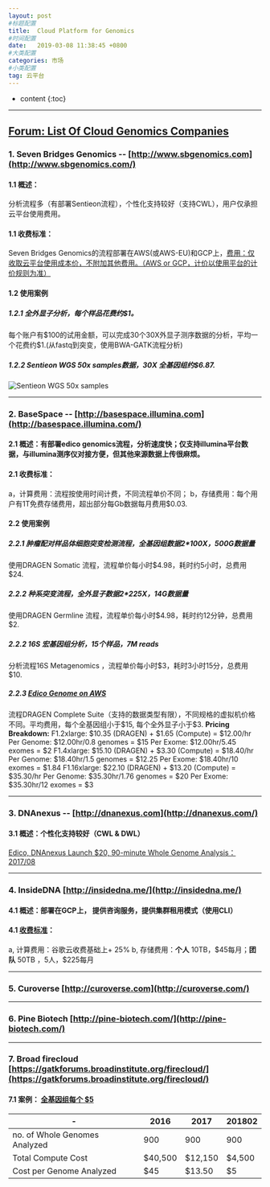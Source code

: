 ```yaml
---
layout: post
#标题配置
title:  Cloud Platform for Genomics 
#时间配置
date:   2019-03-08 11:38:45 +0800
#大类配置
categories: 市场
#小类配置
tag: 云平台
---
```

* content
  {:toc}

---

[**Forum: List Of Cloud Genomics Companies**](https://www.biostars.org/p/86463/)
---------------------------------------

### 1. Seven Bridges Genomics -- [http://www.sbgenomics.com](http://www.sbgenomics.com/)

#### 1.1 概述：

分析流程多（有部署Sentieon流程），个性化支持较好（支持CWL），用户仅承担云平台使用费用。

#### 1.1 收费标准：

Seven Bridges Genomics的流程部署在AWS(或AWS-EU)和GCP上，[费用：仅收取云平台使用成本价，不附加其他费用。（AWS or GCP，计价以使用平台的计价规则为准）](https://docs.sevenbridges.com/page/faqs)

#### 1.2 使用案例

##### 1.2.1  全外显子分析，每个样品花费约$1。

每个账户有\$100的试用金额，可以完成30个30X外显子测序数据的分析，平均一个花费约$1.(从fastq到突变，使用BWA-GATK流程分析)

##### 1.2.2 Sentieon WGS 50x samples数据，30X 全基因组约$6.87.

![Sentieon WGS 50x samples](https://upload-images.jianshu.io/upload_images/8533342-158a0d7328b706ea.png?imageMogr2/auto-orient/strip%7CimageView2/2/w/1240)

---

### 2. BaseSpace -- [http://basespace.illumina.com](http://basespace.illumina.com/)

#### 2.1 概述：有部署edico genomics流程，分析速度快；仅支持illumina平台数据，与illumina测序仪对接方便，但其他来源数据上传很麻烦。

#### 2.1 收费标准：

a，计算费用：流程按使用时间计费，不同流程单价不同；
b，存储费用：每个用户有1T免费存储费用，超出部分每Gb数据每月费用$0.03.

#### 2.2 使用案例

##### 2.2.1 肿瘤配对样品体细胞突变检测流程，全基因组数据2*100X，500G数据量

使用DRAGEN Somatic 流程，流程单价每小时\$4.98，耗时约5小时，总费用$24.

##### 2.2.2 种系突变流程，全外显子数据2*225X，14G数据量

使用DRAGEN Germline 流程，流程单价每小时\$4.98，耗时约12分钟，总费用$2.

##### 2.2.2 16S 宏基因组分析，15个样品，7M reads

分析流程16S Metagenomics ，流程单价每小时\$3，耗时3小时15分，总费用$10.

##### 2.2.3 [Edico Genome on AWS](https://aws.amazon.com/marketplace/pp/B07CZ3F5HY)

流程DRAGEN Complete Suite（支持的数据类型有限），不同规格的虚拟机价格不同。平均费用，每个全基因组小于\$15, 每个全外显子小于\$3.
**Pricing Breakdown:**
F1.2xlarge: \$10.35 (DRAGEN) + \$1.65 (Compute) = \$12.00/hr
Per Genome: \$12.00hr/0.8 genomes = \$15
Per Exome: \$12.00hr/5.45 exomes = \$2
F1.4xlarge: \$15.10 (DRAGEN) + \$3.30 (Compute) = \$18.40/hr
Per Genome: \$18.40hr/1.5 genomes = \$12.25
Per Exome: \$18.40hr/10 exomes = \$1.84
F1.16xlarge: \$22.10 (DRAGEN) + \$13.20 (Compute) = \$35.30/hr
Per Genome: \$35.30hr/1.76 genomes = \$20
Per Exome: \$35.30hr/12 exomes = \$3

---

### 3. DNAnexus -- [http://dnanexus.com](http://dnanexus.com/)

#### 3.1 概述：个性化支持较好（CWL & DWL）

[Edico, DNAnexus Launch \$20, 90-minute Whole Genome Analysis：2017/08](http://www.bio-itworld.com/2017/08/30/edico-dnanexus-launch-20-90-minute-whole-genome-analysis.asp)

---

### 4. InsideDNA [http://insidedna.me/](http://insidedna.me/)

#### 4.1 概述：部署在GCP上， 提供咨询服务，提供集群租用模式（使用CLI）

#### 4.1 [收费标准](https://insidedna.io/pricing)：

a, 计算费用：谷歌云收费基础上+ 25%
b, 存储费用：**个人** 10TB，\$45每月；**团队** 50TB ，5人，$225每月

---

### 5. Curoverse [http://curoverse.com](http://curoverse.com/)

---

### 6. Pine Biotech [http://pine-biotech.com/](http://pine-biotech.com/)

---

### 7. Broad firecloud [https://gatkforums.broadinstitute.org/firecloud/](https://gatkforums.broadinstitute.org/firecloud/)

#### 7.1 案例： [全基因组每个 $5 ](https://software.broadinstitute.org/gatk/blog?id=11415)

| -                             | 2016             | 2017   | 201802 |
| ----------------------------- | ---------------- | ------ | ------ |
| no. of Whole Genomes Analyzed | 900              | 900    | 900    |
| Total Compute Cost            | $40,500|	$12,150 | $4,500 |        |
| Cost per Genome Analyzed      | $45              | $13.50 | $5     |
